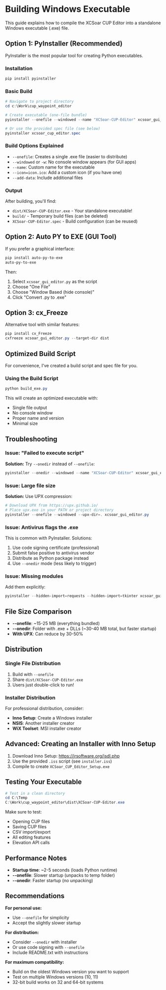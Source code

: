 # Building Windows Executable

This guide explains how to compile the XCSoar CUP Editor into a standalone Windows executable (.exe) file.

## Option 1: PyInstaller (Recommended)

PyInstaller is the most popular tool for creating Python executables.

### Installation

```powershell
pip install pyinstaller
```

### Basic Build

```powershell
# Navigate to project directory
cd c:\Work\cup_waypoint_editor

# Create executable (one-file bundle)
pyinstaller --onefile --windowed --name "XCSoar-CUP-Editor" xcsoar_gui_editor.py

# Or use the provided spec file (see below)
pyinstaller xcsoar_cup_editor.spec
```

### Build Options Explained

- `--onefile`: Creates a single .exe file (easier to distribute)
- `--windowed` or `-w`: No console window appears (for GUI apps)
- `--name`: Custom name for the executable
- `--icon=icon.ico`: Add a custom icon (if you have one)
- `--add-data`: Include additional files

### Output

After building, you'll find:
- `dist/XCSoar-CUP-Editor.exe` - Your standalone executable!
- `build/` - Temporary build files (can be deleted)
- `XCSoar-CUP-Editor.spec` - Build configuration (can be reused)

## Option 2: Auto PY to EXE (GUI Tool)

If you prefer a graphical interface:

```powershell
pip install auto-py-to-exe
auto-py-to-exe
```

Then:
1. Select `xcsoar_gui_editor.py` as the script
2. Choose "One File"
3. Choose "Window Based (hide console)"
4. Click "Convert .py to .exe"

## Option 3: cx_Freeze

Alternative tool with similar features:

```powershell
pip install cx_Freeze
cxfreeze xcsoar_gui_editor.py --target-dir dist
```

## Optimized Build Script

For convenience, I've created a build script and spec file for you.

### Using the Build Script

```powershell
python build_exe.py
```

This will create an optimized executable with:
- Single file output
- No console window
- Proper name and version
- Minimal size

## Troubleshooting

### Issue: "Failed to execute script"

**Solution:** Try `--onedir` instead of `--onefile`:
```powershell
pyinstaller --onedir --windowed --name "XCSoar-CUP-Editor" xcsoar_gui_editor.py
```

### Issue: Large file size

**Solution:** Use UPX compression:
```powershell
# Download UPX from https://upx.github.io/
# Place upx.exe in your PATH or project directory
pyinstaller --onefile --windowed --upx-dir=. xcsoar_gui_editor.py
```

### Issue: Antivirus flags the .exe

This is common with PyInstaller. Solutions:
1. Use code signing certificate (professional)
2. Submit false positive to antivirus vendor
3. Distribute as Python package instead
4. Use `--onedir` mode (less likely to trigger)

### Issue: Missing modules

Add them explicitly:
```powershell
pyinstaller --hidden-import=requests --hidden-import=tkinter xcsoar_gui_editor.py
```

## File Size Comparison

- **--onefile**: ~15-25 MB (everything bundled)
- **--onedir**: Folder with .exe + DLLs (~30-40 MB total, but faster startup)
- **With UPX**: Can reduce by 30-50%

## Distribution

### Single File Distribution
1. Build with `--onefile`
2. Share `dist/XCSoar-CUP-Editor.exe`
3. Users just double-click to run!

### Installer Distribution
For professional distribution, consider:
- **Inno Setup**: Create a Windows installer
- **NSIS**: Another installer creator
- **WiX Toolset**: MSI installer creator

## Advanced: Creating an Installer with Inno Setup

1. Download Inno Setup: https://jrsoftware.org/isdl.php
2. Use the provided `.iss` script (see `installer.iss`)
3. Compile to create `XCSoar_CUP_Editor_Setup.exe`

## Testing Your Executable

```powershell
# Test in a clean directory
cd C:\Temp
C:\Work\cup_waypoint_editor\dist\XCSoar-CUP-Editor.exe
```

Make sure to test:
- Opening CUP files
- Saving CUP files
- CSV import/export
- All editing features
- Elevation API calls

## Performance Notes

- **Startup time**: ~2-5 seconds (loads Python runtime)
- **--onefile**: Slower startup (unpacks to temp folder)
- **--onedir**: Faster startup (no unpacking)

## Recommendations

**For personal use:**
- Use `--onefile` for simplicity
- Accept the slightly slower startup

**For distribution:**
- Consider `--onedir` with installer
- Or use code signing with `--onefile`
- Include README.txt with instructions

**For maximum compatibility:**
- Build on the oldest Windows version you want to support
- Test on multiple Windows versions (10, 11)
- 32-bit build works on 32 and 64-bit systems

